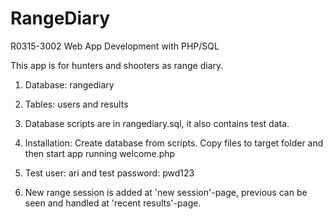 # RangeDiary
R0315-3002 Web App Development with PHP/SQL

This app is for hunters and shooters as range diary.

1. Database: rangediary

2. Tables: users and results

3. Database scripts are in rangediary.sql, it also contains test data.

4. Installation: Create database from scripts. Copy files to target folder and then start app running welcome.php

5. Test user: ari and test password: pwd123

6. New range session is added at 'new session'-page, previous can be seen and handled at 'recent results'-page.
